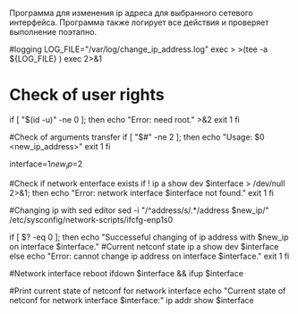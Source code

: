 Программа для изменения ip адреса для выбранного сетевого интерфейса. Программа также логирует все действия и проверяет выполнение поэтапно.

#logging
LOG_FILE="/var/log/change_ip_address.log"
exec > >(tee -a ${LOG_FILE} )
exec 2>&1

# Check of user rights
if [ "$(id -u)" -ne 0 ]; then
    echo "Error: need root." >&2
    exit 1
fi

#Check of arguments transfer
if [ "$#" -ne 2 ]; then
    echo "Usage: $0 <interface> <new_ip_address>"
    exit 1
fi

interface=$1
new_ip=$2

#Check if network enterface exists
if ! ip a show dev $interface > /dev/null 2>&1; then
    echo "Error: network interface $interface not found."
    exit 1
fi

#Changing ip with sed editor
sed -i "/^address/s/.*/address $new_ip/" /etc/sysconfig/network-scripts/ifcfg-enp1s0

if [ $? -eq 0 ]; then
    echo "Successeful changing of ip address with $new_ip on interface $interface."
#Current netconf state
    ip a show dev $interface
else
    echo "Error: cannot change ip address on interface $interface."
    exit 1
fi

#Network interface reboot
ifdown $interface && ifup $interface

#Print current state of netconf for network interface 
echo "Current state of netconf for network interface $interface:"
ip addr show $interface
